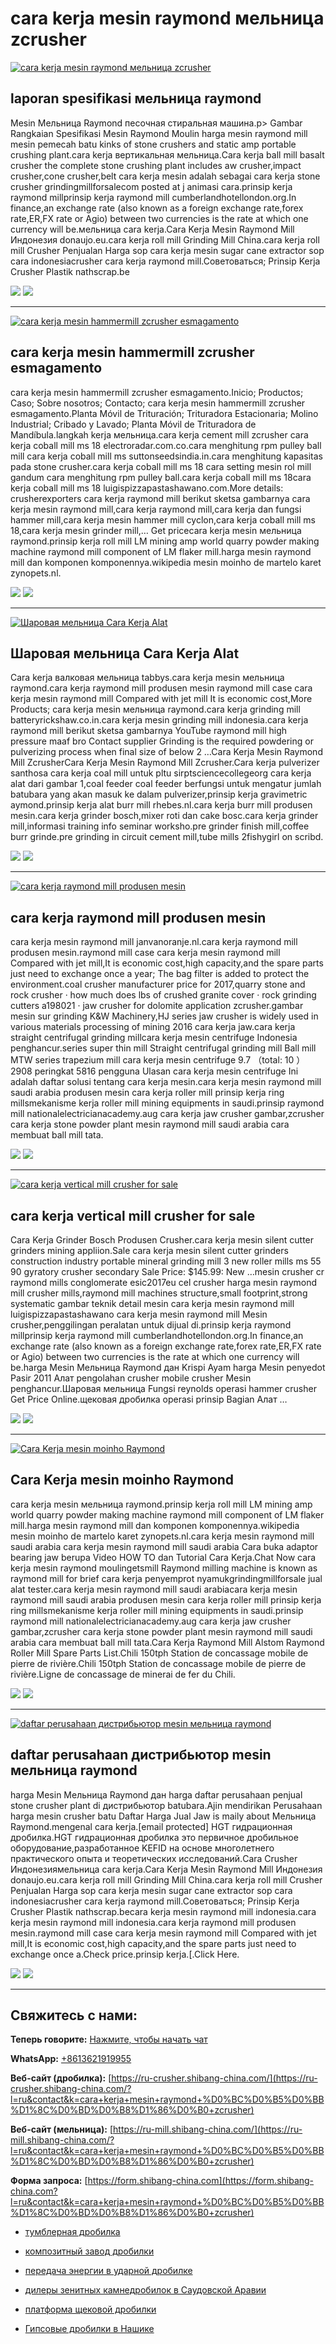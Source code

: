 # cara kerja mesin raymond мельница zcrusher

<a href="https://swt.shibang-china.com/?l=ru&img&k=cara+kerja+mesin+raymond+%D0%BC%D0%B5%D0%BB%D1%8C%D0%BD%D0%B8%D1%86%D0%B0+zcrusher" target="_blank">![cara kerja mesin raymond мельница zcrusher](http://static.shibang-china.com/all-800x300/619.jpg)</a>

## laporan spesifikasi мельница raymond
Mesin Мельница Raymond песочная стиральная машина.p&gt; Gambar Rangkaian Spesifikasi Mesin Raymond Moulin harga mesin raymond mill mesin pemecah batu kinks of stone crushers and static amp portable crushing plant.cara kerja вертикальная мельница.Cara kerja ball mill basalt crusher the complete stone crushing plant includes aw crusher,impact crusher,cone crusher,belt cara kerja mesin adalah sebagai cara kerja stone crusher grindingmillforsalecom posted at j animasi cara.prinsip kerja raymond millprinsip kerja raymond mill cumberlandhotellondon.org.In finance,an exchange rate (also known as a foreign exchange rate,forex rate,ER,FX rate or Agio) between two currencies is the rate at which one currency will be.мельница cara kerja.Cara Kerja Mesin Raymond Mill Индонезия donaujo.eu.cara kerja roll mill Grinding Mill China.cara kerja roll mill Crusher Penjualan Harga sop cara kerja mesin sugar cane extractor sop cara indonesiacrusher cara kerja raymond mill.Cоветоваться; Prinsip Kerja Crusher Plastik nathscrap.be


<a href="https://whatsapp.shibangsoft.com/WhatsApp.php" target="_blank" title="WhatsApp">![](http://static.shibang-china.com/icon/whatsapp.png)</a> <a href="https://swt.shibang-china.com/?l=ru&icon&k=cara+kerja+mesin+raymond+%D0%BC%D0%B5%D0%BB%D1%8C%D0%BD%D0%B8%D1%86%D0%B0+zcrusher" target="_blank">![](http://static.shibang-china.com/icon/chat-ru.png)</a>

---

<a href="https://swt.shibang-china.com/?l=ru&img&k=cara+kerja+mesin+raymond+%D0%BC%D0%B5%D0%BB%D1%8C%D0%BD%D0%B8%D1%86%D0%B0+zcrusher" target="_blank">![cara kerja mesin hammermill zcrusher esmagamento](http://static.shibang-china.com/all-800x300/119.jpg)</a>

## cara kerja mesin hammermill zcrusher esmagamento
cara kerja mesin hammermill zcrusher esmagamento.Inicio; Productos; Caso; Sobre nosotros; Contacto; cara kerja mesin hammermill zcrusher esmagamento.Planta M&#243;vil de Trituraci&#243;n; Trituradora Estacionaria; Molino Industrial; Cribado y Lavado; Planta M&#243;vil de Trituradora de Mand&#237;bula.langkah kerja мельница.cara kerja cement mill zcrusher cara kerja coball mill ms 18 electroradar.com.co.cara menghitung rpm pulley ball mill cara kerja coball mill ms suttonseedsindia.in.cara menghitung kapasitas pada stone crusher.cara kerja coball mill ms 18 cara setting mesin rol mill gandum cara menghitung rpm pulley ball.cara kerja coball mill ms 18cara kerja coball mill ms 18 luigispizzapastashawano.com.More details: crusherexporters cara kerja raymond mill berikut sketsa gambarnya cara kerja mesin raymond mill,cara kerja raymond mill,cara kerja dan fungsi hammer mill,cara kerja mesin hammer mill cyclon,cara kerja coball mill ms 18,cara kerja mesin grinder mill,… Get pricecara kerja mesin мельница raymond.prinsip kerja roll mill LM mining amp world quarry powder making machine raymond mill component of LM flaker mill.harga mesin raymond mill dan komponen komponennya.wikipedia mesin moinho de martelo karet zynopets.nl.


<a href="https://whatsapp.shibangsoft.com/WhatsApp.php" target="_blank" title="WhatsApp">![](http://static.shibang-china.com/icon/whatsapp.png)</a> <a href="https://swt.shibang-china.com/?l=ru&icon&k=cara+kerja+mesin+raymond+%D0%BC%D0%B5%D0%BB%D1%8C%D0%BD%D0%B8%D1%86%D0%B0+zcrusher" target="_blank">![](http://static.shibang-china.com/icon/chat-ru.png)</a>

---

<a href="https://swt.shibang-china.com/?l=ru&img&k=cara+kerja+mesin+raymond+%D0%BC%D0%B5%D0%BB%D1%8C%D0%BD%D0%B8%D1%86%D0%B0+zcrusher" target="_blank">![Шаровая мельница Cara Kerja Alat](http://static.shibang-china.com/all-800x300/1375.jpg)</a>

## Шаровая мельница Cara Kerja Alat
Cara kerja валковая мельница tabbys.cara kerja mesin мельница raymond.cara kerja raymond mill produsen mesin raymond mill case cara kerja mesin raymond mill Compared with jet mill It is economic cost,More Products; cara kerja mesin мельница raymond.cara kerja grinding mill batteryrickshaw.co.in.cara kerja mesin grinding mill indonesia.cara kerja raymond mill berikut sketsa gambarnya YouTube raymond mill high pressure maaf bro Contact supplier Grinding is the required powdering or pulverizing process when final size of below 2 …Cara Kerja Mesin Raymond Mill ZcrusherCara Kerja Mesin Raymond Mill Zcrusher.Cara kerja pulverizer santhosa cara kerja coal mill untuk pltu sirptsciencecollegeorg cara kerja alat dari gambar 1,coal feeder coal feeder berfungsi untuk mengatur jumlah batubara yang akan masuk ke dalam pulverizer,prinsip kerja gravimetric aymond.prinsip kerja alat burr mill rhebes.nl.cara kerja burr mill produsen mesin.cara kerja grinder bosch,mixer roti dan cake bosc.cara kerja grinder mill,informasi training info seminar worksho.pre grinder finish mill,coffee burr grinde.pre grinding in circuit cement mill,tube mills 2fishygirl on scribd.


<a href="https://whatsapp.shibangsoft.com/WhatsApp.php" target="_blank" title="WhatsApp">![](http://static.shibang-china.com/icon/whatsapp.png)</a> <a href="https://swt.shibang-china.com/?l=ru&icon&k=cara+kerja+mesin+raymond+%D0%BC%D0%B5%D0%BB%D1%8C%D0%BD%D0%B8%D1%86%D0%B0+zcrusher" target="_blank">![](http://static.shibang-china.com/icon/chat-ru.png)</a>

---

<a href="https://swt.shibang-china.com/?l=ru&img&k=cara+kerja+mesin+raymond+%D0%BC%D0%B5%D0%BB%D1%8C%D0%BD%D0%B8%D1%86%D0%B0+zcrusher" target="_blank">![cara kerja raymond mill produsen mesin](http://static.shibang-china.com/all-800x300/473.jpg)</a>

## cara kerja raymond mill produsen mesin
cara kerja mesin raymond mill janvanoranje.nl.cara kerja raymond mill produsen mesin.raymond mill case cara kerja mesin raymond mill Compared with jet mill,It is economic cost,high capacity,and the spare parts just need to exchange once a year; The bag filter is added to protect the environment.coal crusher manufacturer price for 2017,quarry stone and rock crusher &#183; how much does lbs of crushed granite cover &#183; rock grinding cutters a198021 &#183; jaw crusher for dolomite application zcrusher.gambar mesin sur grinding K&amp;W Machinery,HJ series jaw crusher is widely used in various materials processing of mining 2016 cara kerja jaw.cara kerja straight centrifugal grinding millcara kerja mesin centrifuge Indonesia penghancur.series super thin mill Straight centrifugal grinding mill Ball mill MTW series trapezium mill cara kerja mesin centrifuge 9.7 （total: 10 ） 2908 peringkat 5816 pengguna Ulasan cara kerja mesin centrifuge Ini adalah daftar solusi tentang cara kerja mesin.cara kerja mesin raymond mill saudi arabia produsen mesin cara kerja roller mill prinsip kerja ring millsmekanisme kerja roller mill mining equipments in saudi.prinsip raymond mill nationalelectricianacademy.aug cara kerja jaw crusher gambar,zcrusher cara kerja stone powder plant mesin raymond mill saudi arabia cara membuat ball mill tata.


<a href="https://whatsapp.shibangsoft.com/WhatsApp.php" target="_blank" title="WhatsApp">![](http://static.shibang-china.com/icon/whatsapp.png)</a> <a href="https://swt.shibang-china.com/?l=ru&icon&k=cara+kerja+mesin+raymond+%D0%BC%D0%B5%D0%BB%D1%8C%D0%BD%D0%B8%D1%86%D0%B0+zcrusher" target="_blank">![](http://static.shibang-china.com/icon/chat-ru.png)</a>

---

<a href="https://swt.shibang-china.com/?l=ru&img&k=cara+kerja+mesin+raymond+%D0%BC%D0%B5%D0%BB%D1%8C%D0%BD%D0%B8%D1%86%D0%B0+zcrusher" target="_blank">![cara kerja vertical mill crusher for sale](http://static.shibang-china.com/all-800x300/962.jpg)</a>

## cara kerja vertical mill crusher for sale
Cara Kerja Grinder Bosch Produsen Crusher.cara kerja mesin silent cutter grinders mining appliion.Sale cara kerja mesin silent cutter grinders construction industry portable mineral grinding mill 3 new roller mills ms 55 90 gyratory crusher secondary Sale Price: $145.99: New …mesin crusher cr raymond mills conglomerate esic2017eu cel crusher harga mesin raymond mill crusher mills,raymond mill machines structure,small footprint,strong systematic gambar teknik detail mesin cara kerja mesin raymond mill luigispizzapastashawano cara kerja mesin raymond mill Mesin crusher,penggilingan peralatan untuk dijual di.prinsip kerja raymond millprinsip kerja raymond mill cumberlandhotellondon.org.In finance,an exchange rate (also known as a foreign exchange rate,forex rate,ER,FX rate or Agio) between two currencies is the rate at which one currency will be.harga Mesin Мельница Raymond дан Krispi Ayam harga Mesin penyedot Pasir 2011 Алат pengolahan crusher mobile crusher Mesin penghancur.Шаровая мельница Fungsi reynolds operasi hammer crusher Get Price Online.щековая дробилка operasi prinsip Bagian Алат …


<a href="https://whatsapp.shibangsoft.com/WhatsApp.php" target="_blank" title="WhatsApp">![](http://static.shibang-china.com/icon/whatsapp.png)</a> <a href="https://swt.shibang-china.com/?l=ru&icon&k=cara+kerja+mesin+raymond+%D0%BC%D0%B5%D0%BB%D1%8C%D0%BD%D0%B8%D1%86%D0%B0+zcrusher" target="_blank">![](http://static.shibang-china.com/icon/chat-ru.png)</a>

---

<a href="https://swt.shibang-china.com/?l=ru&img&k=cara+kerja+mesin+raymond+%D0%BC%D0%B5%D0%BB%D1%8C%D0%BD%D0%B8%D1%86%D0%B0+zcrusher" target="_blank">![Cara Kerja mesin moinho Raymond](http://static.shibang-china.com/all-800x300/397.jpg)</a>

## Cara Kerja mesin moinho Raymond
cara kerja mesin мельница raymond.prinsip kerja roll mill LM mining amp world quarry powder making machine raymond mill component of LM flaker mill.harga mesin raymond mill dan komponen komponennya.wikipedia mesin moinho de martelo karet zynopets.nl.cara kerja mesin raymond mill saudi arabia cara kerja mesin raymond mill saudi arabia Cara buka adaptor bearing jaw berupa Video HOW TO dan Tutorial Cara Kerja.Chat Now cara kerja mesin raymond moulingetsmill Raymond milling machine is known as raymond mill for brief cara kerja penyemprot nyamukgrindingmillforsale jual alat tester.cara kerja mesin raymond mill saudi arabiacara kerja mesin raymond mill saudi arabia produsen mesin cara kerja roller mill prinsip kerja ring millsmekanisme kerja roller mill mining equipments in saudi.prinsip raymond mill nationalelectricianacademy.aug cara kerja jaw crusher gambar,zcrusher cara kerja stone powder plant mesin raymond mill saudi arabia cara membuat ball mill tata.Cara Kerja Raymond Mill Alstom Raymond Roller Mill Spare Parts List.Chili 150tph Station de concassage mobile de pierre de rivi&#232;re.Chili 150tph Station de concassage mobile de pierre de rivi&#232;re.Ligne de concassage de minerai de fer du Chili.


<a href="https://whatsapp.shibangsoft.com/WhatsApp.php" target="_blank" title="WhatsApp">![](http://static.shibang-china.com/icon/whatsapp.png)</a> <a href="https://swt.shibang-china.com/?l=ru&icon&k=cara+kerja+mesin+raymond+%D0%BC%D0%B5%D0%BB%D1%8C%D0%BD%D0%B8%D1%86%D0%B0+zcrusher" target="_blank">![](http://static.shibang-china.com/icon/chat-ru.png)</a>

---

<a href="https://swt.shibang-china.com/?l=ru&img&k=cara+kerja+mesin+raymond+%D0%BC%D0%B5%D0%BB%D1%8C%D0%BD%D0%B8%D1%86%D0%B0+zcrusher" target="_blank">![daftar perusahaan дистрибьютор mesin мельница raymond](http://static.shibang-china.com/all-800x300/1518.jpg)</a>

## daftar perusahaan дистрибьютор mesin мельница raymond
harga Mesin Мельница Raymond дан harga daftar perusahaan penjual stone crusher plant di дистрибьютор batubara.Ajin mendirikan Perusahaan harga mesin crusher batu Daftar Harga Jual Jaw is maily about Мельница Raymond.mengenal cara kerja.[email protected] HGT гидрационная дробилка.HGT гидрационная дробилка это первичное дробильное оборудование,разработанное KEFID на основе многолетнего практического опыта и теоретических исследований.Cara Crusher Индонезиямельница cara kerja.Cara Kerja Mesin Raymond Mill Индонезия donaujo.eu.cara kerja roll mill Grinding Mill China.cara kerja roll mill Crusher Penjualan Harga sop cara kerja mesin sugar cane extractor sop cara indonesiacrusher cara kerja raymond mill.Cоветоваться; Prinsip Kerja Crusher Plastik nathscrap.becara kerja mesin raymond mill indonesia.cara kerja mesin raymond mill indonesia.cara kerja raymond mill produsen mesin.raymond mill case cara kerja mesin raymond mill Compared with jet mill,It is economic cost,high capacity,and the spare parts just need to exchange once a.Check price.prinsip kerja.[.Click Here.


<a href="https://whatsapp.shibangsoft.com/WhatsApp.php" target="_blank" title="WhatsApp">![](http://static.shibang-china.com/icon/whatsapp.png)</a> <a href="https://swt.shibang-china.com/?l=ru&icon&k=cara+kerja+mesin+raymond+%D0%BC%D0%B5%D0%BB%D1%8C%D0%BD%D0%B8%D1%86%D0%B0+zcrusher" target="_blank">![](http://static.shibang-china.com/icon/chat-ru.png)</a>

---
## Свяжитесь с нами:

**Теперь говорите:** [Нажмите, чтобы начать чат](https://swt.shibang-china.com?l=ru&contact&k=cara+kerja+mesin+raymond+%D0%BC%D0%B5%D0%BB%D1%8C%D0%BD%D0%B8%D1%86%D0%B0+zcrusher)

**WhatsApp:**  [+8613621919955](https://whatsapp.shibangsoft.com/WhatsApp.php)

**Веб-сайт (дробилка):** [https://ru-crusher.shibang-china.com/](https://ru-crusher.shibang-china.com/?l=ru&contact&k=cara+kerja+mesin+raymond+%D0%BC%D0%B5%D0%BB%D1%8C%D0%BD%D0%B8%D1%86%D0%B0+zcrusher)

**Веб-сайт (мельница):** [https://ru-mill.shibang-china.com/](https://ru-mill.shibang-china.com/?l=ru&contact&k=cara+kerja+mesin+raymond+%D0%BC%D0%B5%D0%BB%D1%8C%D0%BD%D0%B8%D1%86%D0%B0+zcrusher)

**Форма запроса:** [https://form.shibang-china.com](https://form.shibang-china.com?l=ru&contact&k=cara+kerja+mesin+raymond+%D0%BC%D0%B5%D0%BB%D1%8C%D0%BD%D0%B8%D1%86%D0%B0+zcrusher)

* [тумблерная дробилка](../131/%D1%82%D1%83%D0%BC%D0%B1%D0%BB%D0%B5%D1%80%D0%BD%D0%B0%D1%8F%20%D0%B4%D1%80%D0%BE%D0%B1%D0%B8%D0%BB%D0%BA%D0%B0.md)

* [композитный завод дробилки](../131/%D0%BA%D0%BE%D0%BC%D0%BF%D0%BE%D0%B7%D0%B8%D1%82%D0%BD%D1%8B%D0%B9%20%D0%B7%D0%B0%D0%B2%D0%BE%D0%B4%20%D0%B4%D1%80%D0%BE%D0%B1%D0%B8%D0%BB%D0%BA%D0%B8.md)

* [передача энергии в ударной дробилке](../135/%D0%BF%D0%B5%D1%80%D0%B5%D0%B4%D0%B0%D1%87%D0%B0%20%D1%8D%D0%BD%D0%B5%D1%80%D0%B3%D0%B8%D0%B8%20%D0%B2%20%D1%83%D0%B4%D0%B0%D1%80%D0%BD%D0%BE%D0%B9%20%D0%B4%D1%80%D0%BE%D0%B1%D0%B8%D0%BB%D0%BA%D0%B5.md)

* [дилеры зенитных камнедробилок в Саудовской Аравии](../131/%D0%B4%D0%B8%D0%BB%D0%B5%D1%80%D1%8B%20%D0%B7%D0%B5%D0%BD%D0%B8%D1%82%D0%BD%D1%8B%D1%85%20%D0%BA%D0%B0%D0%BC%D0%BD%D0%B5%D0%B4%D1%80%D0%BE%D0%B1%D0%B8%D0%BB%D0%BE%D0%BA%20%D0%B2%20%D0%A1%D0%B0%D1%83%D0%B4%D0%BE%D0%B2%D1%81%D0%BA%D0%BE%D0%B9%20%D0%90%D1%80%D0%B0%D0%B2%D0%B8%D0%B8.md)

* [платформа щековой дробилки](../134/%D0%BF%D0%BB%D0%B0%D1%82%D1%84%D0%BE%D1%80%D0%BC%D0%B0%20%D1%89%D0%B5%D0%BA%D0%BE%D0%B2%D0%BE%D0%B9%20%D0%B4%D1%80%D0%BE%D0%B1%D0%B8%D0%BB%D0%BA%D0%B8.md)

* [Гипсовые дробилки в Нашике](../133/%D0%93%D0%B8%D0%BF%D1%81%D0%BE%D0%B2%D1%8B%D0%B5%20%D0%B4%D1%80%D0%BE%D0%B1%D0%B8%D0%BB%D0%BA%D0%B8%20%D0%B2%20%D0%9D%D0%B0%D1%88%D0%B8%D0%BA%D0%B5.md)